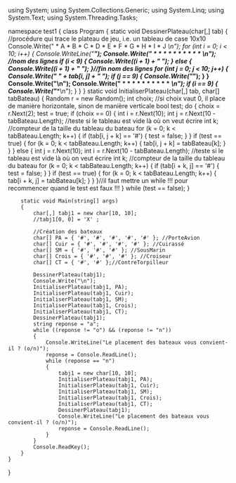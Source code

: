 using System;
using System.Collections.Generic;
using System.Linq;
using System.Text;
using System.Threading.Tasks;

namespace test1
{
    class Program
    {
        static void DessinerPlateau(char[,] tab)
        {
            //procédure qui trace le plateau de jeu, i.e. un tableau de case 10x10
            Console.Write("   *  A  *  B  *  C  *  D  *  E  *  F  *  G  *  H  *  I  *  J  *\n");
            for (int i = 0; i < 10; i++)
            {
                Console.WriteLine("****************************************************************");
                Console.Write("   *     *     *     *     *     *     *     *     *     *     *\n");
                //nom des lignes
                if (i < 9)
                {
                    Console.Write((i + 1) + "  ");
                }
                else
                {
                    Console.Write((i + 1) + " ");
                }//fin nom des lignes
                for (int j = 0; j < 10; j++)
                {
                    Console.Write("*  " + tab[i, j] + "  ");
                    if (j == 9)
                    {
                        Console.Write("*");
                    }
                }
                Console.Write("\n");
                Console.Write("   *     *     *     *     *     *     *     *     *     *     *\n");
                if (i == 9)
                {
                    Console.Write("****************************************************************\n");
                }
            }
        }
        static void InitialiserPlateau(char[,] tab, char[] tabBateau)
        {
            Random r = new Random();
            int choix; //si choix vaut 0, il place de manière horizontale, sinon de manière verticale
            bool test;
            do
            {
                choix = r.Next(2);
                test = true;
                if (choix == 0)
                {
                    int i = r.Next(10);
                    int j = r.Next(10 - tabBateau.Length);
                    //teste si le tableau est vide là où on veut écrire
                    int k; //compteur de la taille du tableau du bateau
                    for (k = 0; k < tabBateau.Length; k++)
                    {
                        if (tab[i, j + k] == '#')
                        {
                            test = false;
                        }
                    }
                    if (test == true)
                    {
                        for (k = 0; k < tabBateau.Length; k++)
                        {
                            tab[i, j + k] = tabBateau[k];
                        }
                    }
                }
                else
                {
                    int j = r.Next(10);
                    int i = r.Next(10 - tabBateau.Length);
                    //teste si le tableau est vide là où on veut écrire
                    int k; //compteur de la taille du tableau du bateau
                    for (k = 0; k < tabBateau.Length; k++)
                    {
                        if (tab[i + k, j] == '#')
                        {
                            test = false;
                        }
                    }
                    if (test == true)
                    {
                        for (k = 0; k < tabBateau.Length; k++)
                        {
                            tab[i + k, j] = tabBateau[k];
                        }
                    }
                }//il faut mettre un while !!! pour recommencer quand le test est faux !!!
            }
            while (test == false);
        }

        static void Main(string[] args)
        {
            char[,] tabj1 = new char[10, 10];
            //tabj1[0, 0] = 'X' ;

            //Création des bateaux
            char[] PA = { '#', '#', '#', '#', '#' }; //PorteAvion
            char[] Cuir = { '#', '#', '#', '#' }; //Cuirassé
            char[] SM = { '#', '#', '#' }; //SousMarin
            char[] Crois = { '#', '#', '#' }; //Croiseur
            char[] CT = { '#', '#' };//ContreTorpilleur

            DessinerPlateau(tabj1);
            Console.Write("\n");
            InitialiserPlateau(tabj1, PA);
            InitialiserPlateau(tabj1, Cuir);
            InitialiserPlateau(tabj1, SM);
            InitialiserPlateau(tabj1, Crois);
            InitialiserPlateau(tabj1, CT);
            DessinerPlateau(tabj1);
            string reponse = "a";
            while ((reponse != "o") && (reponse != "n"))
            {
                Console.WriteLine("Le placement des bateaux vous convient-il ? (o/n)");
                reponse = Console.ReadLine();
                while (reponse == "n")
                {
                    tabj1 = new char[10, 10];
                    InitialiserPlateau(tabj1, PA);
                    InitialiserPlateau(tabj1, Cuir);
                    InitialiserPlateau(tabj1, SM);
                    InitialiserPlateau(tabj1, Crois);
                    InitialiserPlateau(tabj1, CT);
                    DessinerPlateau(tabj1);
                    Console.WriteLine("Le placement des bateaux vous convient-il ? (o/n)");
                    reponse = Console.ReadLine();
                }
            }
            Console.ReadKey();
        }
    }
}
